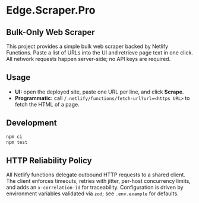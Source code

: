 # Edge.Scraper.Pro

## Bulk-Only Web Scraper
This project provides a simple bulk web scraper backed by Netlify Functions.
Paste a list of URLs into the UI and retrieve page text in one click. All
network requests happen server-side; no API keys are required.

## Usage
- **UI:** open the deployed site, paste one URL per line, and click **Scrape**.
- **Programmatic:** call `/.netlify/functions/fetch-url?url=<https URL>` to fetch
  the HTML of a page.

## Development
```bash
npm ci
npm test
```

## HTTP Reliability Policy
All Netlify functions delegate outbound HTTP requests to a shared client. The
client enforces timeouts, retries with jitter, per-host concurrency limits, and
adds an `x-correlation-id` for traceability. Configuration is driven by
environment variables validated via `zod`; see `.env.example` for defaults.
